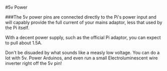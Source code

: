 #5v Power

###The 5v power pins are connected directly to the Pi's power input and will capably provide the full current of your mains adaptor, less that used by the Pi itself.

With a decent power supply, such as the official Pi adaptor, you can expect to pull about 1.5A.

Don't be disuaded by what sounds like a measly low voltage. You can do a lot with 5v. Power Arduinos, and even run a small Electroluminescent wire inverter right off the 5v pin!
